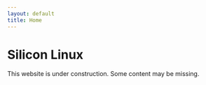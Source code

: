```yaml
---
layout: default
title: Home
---
```

<div class="text-center">
    <h1>Silicon Linux</h1>
    <p class="font-italic">This website is under construction. Some content may be missing.</p>
</div>
